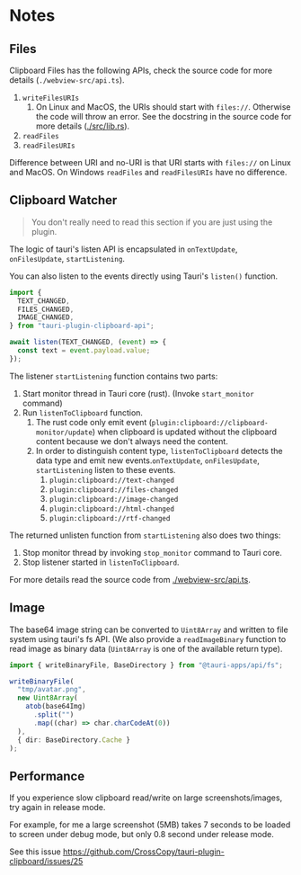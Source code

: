 # Notes

## Files

Clipboard Files has the following APIs, check the source code for more details (`./webview-src/api.ts`).

1. `writeFilesURIs`
   1. On Linux and MacOS, the URIs should start with `files://`. Otherwise the code will throw an error. See the docstring in the source code for more details ([./src/lib.rs](./src/lib.rs)).
2. `readFiles`
3. `readFilesURIs`

Difference between URI and no-URI is that URI starts with `files://` on Linux and MacOS. On Windows `readFiles` and `readFilesURIs` have no difference.

## Clipboard Watcher

> You don't really need to read this section if you are just using the plugin.

The logic of tauri's listen API is encapsulated in `onTextUpdate`, `onFilesUpdate`, `startListening`.

You can also listen to the events directly using Tauri's `listen()` function.

```ts
import {
  TEXT_CHANGED,
  FILES_CHANGED,
  IMAGE_CHANGED,
} from "tauri-plugin-clipboard-api";

await listen(TEXT_CHANGED, (event) => {
  const text = event.payload.value;
});
```

The listener `startListening` function contains two parts:

1. Start monitor thread in Tauri core (rust). (Invoke `start_monitor` command)
2. Run `listenToClipboard` function.
   1. The rust code only emit event (`plugin:clipboard://clipboard-monitor/update`) when clipboard is updated without the clipboard content because we don't always need the content.
   2. In order to distinguish content type, `listenToClipboard` detects the data type and emit new events.`onTextUpdate`, `onFilesUpdate`, `startListening` listen to these events.
      1. `plugin:clipboard://text-changed`
      2. `plugin:clipboard://files-changed`
      3. `plugin:clipboard://image-changed`
      4. `plugin:clipboard://html-changed`
      5. `plugin:clipboard://rtf-changed`

The returned unlisten function from `startListening` also does two things:

1. Stop monitor thread by invoking `stop_monitor` command to Tauri core.
2. Stop listener started in `listenToClipboard`.

For more details read the source code from [./webview-src/api.ts](./webview-src/api.ts).

## Image

The base64 image string can be converted to `Uint8Array` and written to file system using tauri's fs API. (We also provide a `readImageBinary` function to read image as binary data (`Uint8Array` is one of the available return type).

```ts
import { writeBinaryFile, BaseDirectory } from "@tauri-apps/api/fs";

writeBinaryFile(
  "tmp/avatar.png",
  new Uint8Array(
    atob(base64Img)
      .split("")
      .map((char) => char.charCodeAt(0))
  ),
  { dir: BaseDirectory.Cache }
);
```

## Performance

If you experience slow clipboard read/write on large screenshots/images, try again in release mode.

For example, for me a large screenshot (5MB) takes 7 seconds to be loaded to screen under debug mode, but only 0.8 second under release mode.

See this issue https://github.com/CrossCopy/tauri-plugin-clipboard/issues/25
